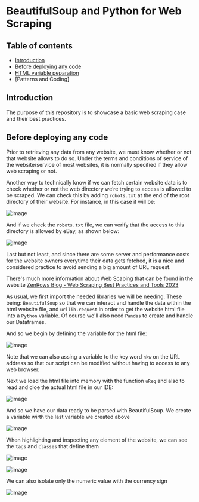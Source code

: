 # BeautifulSoup and Python for Web Scraping

## Table of contents

+ [Introduction](#introduction)
+ [Before deploying any code](#before-deploying-any-code)
+ [HTML variable peparation]()
+ [Patterns and Coding]

## Introduction

The purpose of this repository is to showcase a basic web scraping case and their best practices.


## Before deploying any code

Prior to retrieving any data from any website, we must know whether or not that website allows to do so. Under the terms and conditions of service of the website/service of most websites, it is normally specified if they allow web scraping or not. 

Another way to technically know if we can fetch certain website data is to check whether or not the web directory we’re trying to access is allowed to be scraped. We can check this by adding `robots.txt` at the end of the root directory of their website. For instance, in this case it will be:

![image](https://github.com/GBlanch/BeautifulSoup-and-Python-for-Web-Scraping/assets/136500426/ac71c1bb-ce67-4713-bd88-a16a01916461)

And if we check the `robots.txt` file, we can verify that the access to this directory is allowed by eBay, as shown below:

![image](https://github.com/GBlanch/BeautifulSoup-and-Python-for-Web-Scraping/assets/136500426/3a6c0cbf-9f1d-4323-ad33-5e0031b7e3d9)


Last but not least, and since there are some server and performance costs for the website owners everytime their data gets fetched, it is a nice and considered practice to avoid sending a big amount of URL request.

There's much more information about Web Scaping that can be found in the  website [ZenRows Blog - Web Scraping Best Practices and Tools 2023](https://www.zenrows.com/blog/web-scraping-best-practices#respect-robots-txt-sitemap)

As usual, we first import the needed libraries we will be needing. These being: `BeautifulSoup` so that we can interact and handle the data within the html website file, and `urllib.request` in order to get the website html file into a `Python` variable. Of course we'll also need `Pandas` to create and handle our Dataframes.

And so we begin by defining the variable for the html file:

![image](https://github.com/GBlanch/BeautifulSoup-and-Python-for-Web-Scraping/assets/136500426/951df0c8-ef6e-4315-91fd-a5e8f3ea6cd4)

Note that we can also assing a variable to the key word `nkw` on the URL address so that our script can be modified without having to access to any web browser.

Next we load the html file into memory with the function `uReq` and also to read and cloe the actual html file in our IDE:

![image](https://github.com/GBlanch/BeautifulSoup-and-Python-for-Web-Scraping/assets/136500426/914bbe90-bd0b-4333-bc31-c70953304071)

And so we have our data ready to be parsed with BeautifulSoup. We create a variable wirth the last variable we created above

![image](https://github.com/GBlanch/BeautifulSoup-and-Python-for-Web-Scraping/assets/136500426/51cf6a9a-764c-47af-84e1-81792ba8b26e)

When highlighting and inspecting any element of the website, we can see the `tags` and `classes` that define them

![image](https://github.com/GBlanch/BeautifulSoup-and-Python-for-Web-Scraping/assets/136500426/2b3d8574-5efe-4b2e-a501-81c09d8a6d4d)


![image](https://github.com/GBlanch/BeautifulSoup-and-Python-for-Web-Scraping/assets/136500426/a8cde13e-987e-4231-bde1-6fa0cc1bdfc9)

We can also isolate only the numeric value with the currency sign

![image](https://github.com/GBlanch/BeautifulSoup-and-Python-for-Web-Scraping/assets/136500426/f87ffc1f-74f1-4312-84db-cf243aa34f9c)



